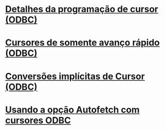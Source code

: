 # [Detalhes da programação de cursor (ODBC)](cursor-programming-details-odbc.md)
# [Cursores de somente avanço rápido (ODBC)](fast-forward-only-cursors-odbc.md)
# [Conversões implícitas de Cursor (ODBC)](implicit-cursor-conversions-odbc.md)
# [Usando a opção Autofetch com cursores ODBC](using-autofetch-with-odbc-cursors.md)
